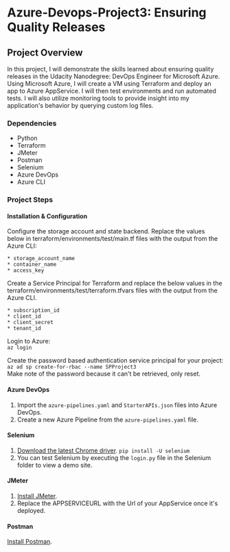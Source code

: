 # Azure-Devops-Project3: Ensuring Quality Releases

## Project Overview

In this project, I will demonstrate the skills learned about ensuring quality releases in the Udacity Nanodegree: DevOps Engineer for Microsoft Azure. Using Microsoft Azure, I will create a VM using Terraform and deploy an app to Azure AppService. I will then test environments and run automated tests. I will also utilize monitoring tools to provide insight into my application's behavior by querying custom log files.

### Dependencies

* Python
* Terraform
* JMeter
* Postman
* Selenium
* Azure DevOps
* Azure CLI

### Project Steps

#### Installation & Configuration

Configure the storage account and state backend. Replace the values below in terraform/environments/test/main.tf files with the output from the Azure CLI:

    * storage_account_name
    * container_name
    * access_key

Create a Service Principal for Terraform and replace the below values in the terraform/environments/test/terraform.tfvars files with the output from  the Azure CLI.

    * subscription_id
    * client_id
    * client_secret
    * tenant_id

Login to Azure:\
`az login`

Create the password based authentication service principal for your project:\
    `az ad sp create-for-rbac --name SPProject3`\
Make note of the password because it can't be retrieved, only reset.

#### Azure DevOps

1. Import the `azure-pipelines.yaml` and `StarterAPIs.json` files into Azure DevOps.
2. Create a new Azure Pipeline from the `azure-pipelines.yaml` file.

#### Selenium

1. [Download the latest Chrome driver](https://sites.google.com/a/chromium.org/chromedriver/).
        `pip install -U selenium`
2. You can test Selenium by executing the `login.py` file in the Selenium folder to view a demo site.

#### JMeter

1. [Install JMeter](https://jmeter.apache.org/download_jmeter.cgi).
2. Replace the APPSERVICEURL with the Url of your AppService once it's deployed.

#### Postman

[Install Postman](https://www.postman.com/downloads/).

